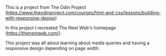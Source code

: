 This is a project from The Odin Project (https://www.theodinproject.com/courses/html-and-css/lessons/building-with-responsive-design)

In this project I recreated The Next Web's homepage (https://thenextweb.com/).

This project was all about learning about media queries and having a responsive design depending on page width.


